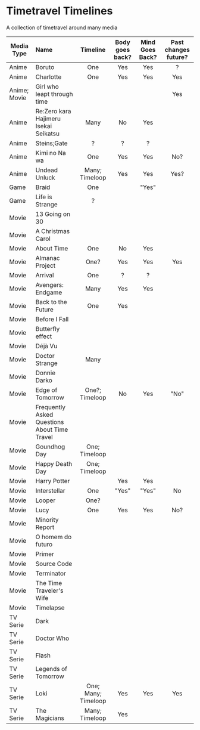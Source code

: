# Timetravel Timelines

A collection of timetravel around many media

| Media Type   | Name                                         |      Timeline       | Body goes back? | Mind Goes Back? | Past changes future? |
| ------------ | :------------------------------------------- | :-----------------: | :-------------: | :-------------: | :------------------: |
| Anime        | Boruto                                       |         One         |       Yes       |       Yes       |          ?           |
| Anime        | Charlotte                                    |         One         |       Yes       |       Yes       |         Yes          |
| Anime; Movie | Girl who leapt through time                  |                     |                 |                 |         Yes          |
| Anime        | Re:Zero kara Hajimeru Isekai Seikatsu        |        Many         |       No        |       Yes       |                      |
| Anime        | Steins;Gate                                  |          ?          |        ?        |        ?        |                      |
| Anime        | Kimi no Na wa                                |         One         |       Yes       |       Yes       |         No?          |
| Anime        | Undead Unluck                                |   Many; Timeloop    |       Yes       |       Yes       |         Yes?         |
| Game         | Braid                                        |         One         |                 |      "Yes"      |                      |
| Game         | Life is Strange                              |          ?          |                 |                 |                      |
| Movie        | 13 Going on 30                               |                     |                 |                 |                      |
| Movie        | A Christmas Carol                            |                     |                 |                 |                      |
| Movie        | About Time                                   |         One         |       No        |       Yes       |                      |
| Movie        | Almanac Project                              |        One?         |       Yes       |       Yes       |         Yes          |
| Movie        | Arrival                                      |         One         |        ?        |        ?        |                      |
| Movie        | Avengers: Endgame                            |        Many         |       Yes       |       Yes       |                      |
| Movie        | Back to the Future                           |         One         |       Yes       |                 |                      |
| Movie        | Before I Fall                                |                     |                 |                 |                      |
| Movie        | Butterfly effect                             |                     |                 |                 |                      |
| Movie        | Déjà Vu                                      |                     |                 |                 |                      |
| Movie        | Doctor Strange                               |        Many         |                 |                 |                      |
| Movie        | Donnie Darko                                 |                     |                 |                 |                      |
| Movie        | Edge of Tomorrow                             |   One?; Timeloop    |       No        |       Yes       |         "No"         |
| Movie        | Frequently Asked Questions About Time Travel |                     |                 |                 |                      |
| Movie        | Goundhog Day                                 |    One; Timeloop    |                 |                 |                      |
| Movie        | Happy Death Day                              |    One; Timeloop    |                 |                 |                      |
| Movie        | Harry Potter                                 |                     |       Yes       |       Yes       |                      |
| Movie        | Interstellar                                 |         One         |      "Yes"      |      "Yes"      |          No          |
| Movie        | Looper                                       |        One?         |                 |                 |                      |
| Movie        | Lucy                                         |         One         |       Yes       |       Yes       |         No?          |
| Movie        | Minority Report                              |                     |                 |                 |                      |
| Movie        | O homem do futuro                            |                     |                 |                 |                      |
| Movie        | Primer                                       |                     |                 |                 |                      |
| Movie        | Source Code                                  |                     |                 |                 |                      |
| Movie        | Terminator                                   |                     |                 |                 |                      |
| Movie        | The Time Traveler's Wife                     |                     |                 |                 |                      |
| Movie        | Timelapse                                    |                     |                 |                 |                      |
| TV Serie     | Dark                                         |                     |                 |                 |                      |
| TV Serie     | Doctor Who                                   |                     |                 |                 |                      |
| TV Serie     | Flash                                        |                     |                 |                 |                      |
| TV Serie     | Legends of Tomorrow                          |                     |                 |                 |                      |
| TV Serie     | Loki                                         | One; Many; Timeloop |       Yes       |       Yes       |         Yes          |
| TV Serie     | The Magicians                                |   Many; Timeloop    |       Yes       |                 |                      |
